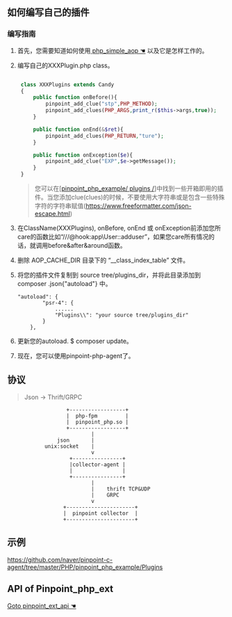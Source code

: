 ## 如何编写自己的插件

### 编写指南
 
1. 首先，您需要知道如何使用[ php_simple_aop ☚](https://github.com/eeliu/php_simple_aop/blob/master/Readme.md) 以及它是怎样工作的。
2. 编写自己的XXXPlugin.php class。
   
   ```php

    class XXXPlugins extends Candy
    {
        public function onBefore(){
            pinpoint_add_clue("stp",PHP_METHOD);
            pinpoint_add_clues(PHP_ARGS,print_r($this->args,true));
        }

        public function onEnd(&$ret){
            pinpoint_add_clues(PHP_RETURN,"ture");
        }

        public function onException($e){
            pinpoint_add_clue("EXP",$e->getMessage());
        }
    }
   ```
   > 您可以在[[pinpoint_php_example/ plugins /](https://github.com/naver/pinpoint-c-agent/tree/master/PHP/pinpoint_php_example/Plugins)]中找到一些开箱即用的插件。当您添加clue(clues)的时候，不要使用大字符串或是包含一些特殊字符的字符串赋值(https://www.freeformatter.com/json-escape.html)
3. 在ClassName(XXXPlugins), onBefore, onEnd 或 onException前添加您所care的函数比如“///@hook:app\User::adduser”，如果您care所有情况的话，就调用before&after&around函数。

4. 删除 AOP_CACHE_DIR 目录下的 “__class_index_table” 文件。

5. 将您的插件文件复制到 source tree/plugins_dir，并将此目录添加到 composer .json{"autoload"} 中。
   
    ```
    "autoload": {
            "psr-4": {
                ......
                "Plugins\\": "your source tree/plugins_dir"
            }
        },
    ```
    
6. 更新您的autoload. $ composer update。
7. 现在，您可以使用pinpoint-php-agent了。
## 协议

> Json -> Thrift/GRPC

```
                   +------------------+
                   |  php-fpm         |
                   |  pinpoint_php.so |
                   +------------------+
                           |
                json       |
            unix:socket    |
                           v
                    +----------------+
                    |collector-agent |
                    |                |
                    +----------------+
                           |
                           |    thrift TCP&UDP
                           |    GRPC
                           v
                  +----------------------+
                  |  pinpoint collector  |
                  +----------------------+

```

## 示例

https://github.com/naver/pinpoint-c-agent/tree/master/PHP/pinpoint_php_example/Plugins

## API of Pinpoint_php_ext
[Goto pinpoint_ext_api ☚](../../src/PHP/pinpoint_php_api.php)